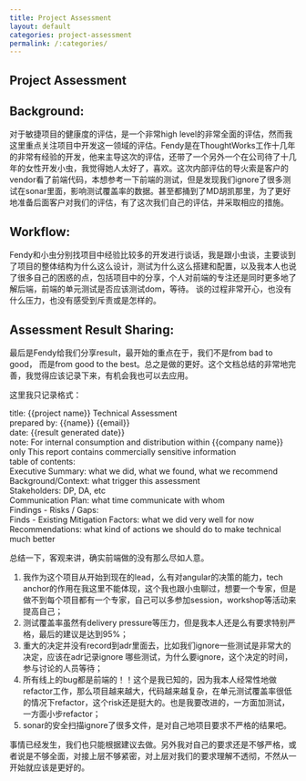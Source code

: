 ```yaml
---
title: Project Assessment
layout: default
categories: project-assessment
permalink: /:categories/
---
```


## Project Assessment    

## Background:     

对于敏捷项目的健康度的评估，是一个非常high level的非常全面的评估，然而我这里重点关注项目中开发这一领域的评估。Fendy是在ThoughtWorks工作十几年的非常有经验的开发，他来主导这次的评估，还带了一个另外一个在公司待了十几年的女性开发小虫，我觉得她人太好了，喜欢。这次内部评估的导火索是客户的vendor看了前端代码，本想参考一下前端的测试，但是发现我们ignore了很多测试在sonar里面，影响测试覆盖率的数据。甚至都捅到了MD胡凯那里，为了更好地准备后面客户对我们的评估，有了这次我们自己的评估，并采取相应的措施。    


## Workflow:     
Fendy和小虫分别找项目中经验比较多的开发进行谈话，我是跟小虫谈，主要谈到了项目的整体结构为什么这么设计，测试为什么这么搭建和配置，以及我本人也说了很多自己的困惑的点，包括项目中的分享，个人对前端的专注还是同时更多地了解后端，前端的单元测试是否应该测试dom，等待。 谈的过程非常开心，也没有什么压力，也没有感受到斥责或是怎样的。       

## Assessment Result Sharing:    

最后是Fendy给我们分享result，最开始的重点在于，我们不是from bad to good， 而是from good to the best。总之是做的更好。这个文档总结的非常地完善，我觉得应该记录下来，有机会我也可以去应用。    

这里我只记录格式：

title: {{project name}} Technical Assessment    
prepared by: {{name}}  {{email}}    
date:  {{result generated date}}    
note: For internal consumption and distribution within {{company name}} only This report contains commercially sensitive information    
table of contents:     
  Executive Summary: what we did, what we found, what we recommend    
  Background/Context: what trigger this assessment    
  Stakeholders: DP, DA, etc    
  Communication Plan: what time communicate with whom    
  Findings - Risks / Gaps:    
  Finds - Existing Mitigation Factors: what we did very well for now    
  Recommendations: what kind of actions we should do to make technical much better    

总结一下，客观来讲，确实前端做的没有那么尽如人意。
1. 我作为这个项目从开始到现在的lead，么有对angular的决策的能力，tech anchor的作用在我这里不能体现，这个我也跟小虫聊过，想要一个专家，但是做不到每个项目都有一个专家，自己可以多参加session，workshop等活动来提高自己；    
2. 测试覆盖率虽然有delivery pressure等压力，但是我本人还是么有要求特别严格，最后的建议是达到95%；    
3. 重大的决定并没有record到adr里面去，比如我们ignore一些测试是非常大的决定，应该在adr记录ignore 哪些测试，为什么要ignore，这个决定的时间，参与讨论的人员等待；    
4. 所有线上的bug都是前端的！！这个是我已知的，因为我本人经常性地做refactor工作，那么项目越来越大，代码越来越复杂，在单元测试覆盖率很低的情况下refactor，这个risk还是挺大的。也是我要改进的，一方面加测试，一方面小步refactor；    
5. sonar的安全扫描ignore了很多文件，是对自己地项目要求不严格的结果吧。     

事情已经发生，我们也只能根据建议去做。另外我对自己的要求还是不够严格，或者说是不够全面，对接上层不够紧密，对上层对我们的要求理解不透彻，不然从一开始就应该是更好的。    
